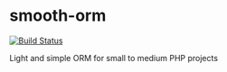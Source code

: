 smooth-orm
==========
[![Build Status](https://travis-ci.org/flowcode/smooth-orm.png)](https://travis-ci.org/flowcode/smooth-orm)

Light and simple ORM for small to medium PHP projects